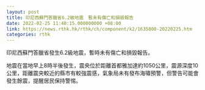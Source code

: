 ```yaml
---
layout: post
title: 印尼西蘇門答臘省6.2級地震　暫未有傷亡和損毀報告
date: 2022-02-25 11:40:15.000000000 +08:00
link: https://news.rthk.hk/rthk/ch/component/k2/1635800-20220225.htm
categories: rthk
---
```


印尼西蘇門答臘省發生6.2級地震，暫時未有傷亡和損毀報告。

地震在當地早上8時半後發生，震央位於距離首都雅加達約1050公里，震源深度10公里，距離震央較近的縣市有較強震感，氣象局未有發布海嘯預警，但警告可能會發生餘震，提醒居民保持警惕。
